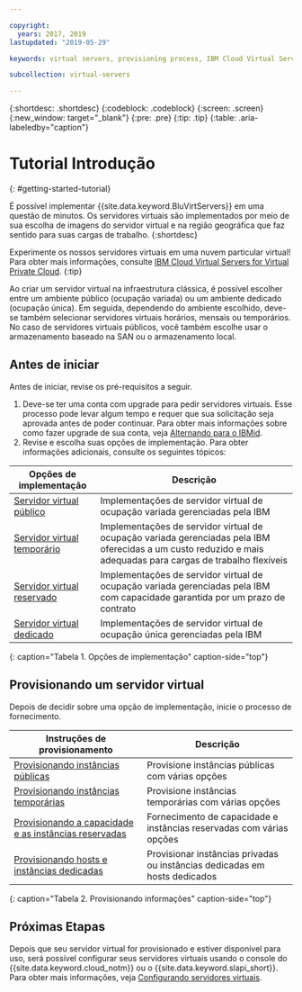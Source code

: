 ```yaml
---

copyright:
  years: 2017, 2019
lastupdated: "2019-05-29"

keywords: virtual servers, provisioning process, IBM Cloud Virtual Servers

subcollection: virtual-servers

---
```


{:shortdesc: .shortdesc}
{:codeblock: .codeblock}
{:screen: .screen}
{:new_window: target="_blank"}
{:pre: .pre}
{:tip: .tip}
{:table: .aria-labeledby="caption"}

# Tutorial Introdução
{: #getting-started-tutorial}

É possível implementar {{site.data.keyword.BluVirtServers}} em uma questão de minutos. Os servidores virtuais são implementados por meio de sua escolha de imagens do servidor virtual e na região geográfica que faz sentido para suas cargas de trabalho.
{:shortdesc}

Experimente os nossos servidores virtuais em uma nuvem particular virtual! Para obter mais informações, consulte [IBM Cloud Virtual Servers for Virtual Private Cloud](/docs/vpc-on-classic-vsi?topic=vpc-on-classic-vsi-getting-started).
{:tip}

Ao criar um servidor virtual na infraestrutura clássica, é possível escolher entre um ambiente público (ocupação variada) ou um ambiente dedicado (ocupação única). Em seguida, dependendo do ambiente escolhido, deve-se também selecionar servidores virtuais horários, mensais ou temporários. No caso de servidores virtuais públicos, você também escolhe usar o armazenamento baseado na SAN ou o armazenamento local.

## Antes de iniciar

Antes de iniciar, revise os pré-requisitos a seguir.

  1. Deve-se ter uma conta com upgrade para pedir servidores virtuais. Esse processo pode levar algum tempo e requer que sua solicitação seja aprovada antes de poder continuar. Para obter mais informações sobre como fazer upgrade de sua conta, veja [Alternando para o IBMid](/docs/account?topic=account-unifyingaccounts#unifyingaccounts).
  2. Revise e escolha suas opções de implementação. Para obter informações adicionais, consulte os
seguintes tópicos:

|              Opções de implementação                           |  Descrição                                        |
| --------------------------------------------------------- | --------------------------------------------------- |
|[Servidor virtual público](/docs/vsi?topic=virtual-servers-about-public-virtual-servers)            | Implementações de servidor virtual de ocupação variada gerenciadas pela IBM|
|[Servidor virtual temporário](/docs/vsi?topic=virtual-servers-about-vs-transient)| Implementações de servidor virtual de ocupação variada gerenciadas pela IBM oferecidas a um custo reduzido e mais adequadas para cargas de trabalho flexíveis |
|[Servidor virtual reservado](/docs/vsi?topic=virtual-servers-about-reserved-virtual-servers)  | Implementações de servidor virtual de ocupação variada gerenciadas pela IBM com capacidade garantida por um prazo de contrato |
|[Servidor virtual dedicado](/docs/vsi?topic=virtual-servers-dedicated-virtual-servers)      | Implementações de servidor virtual de ocupação única gerenciadas pela IBM            |
{: caption="Tabela 1. Opções de implementação" caption-side="top"}   

## Provisionando um servidor virtual

Depois de decidir sobre uma opção de implementação, inicie o processo de fornecimento.

|              Instruções de provisionamento                                         |  Descrição                                            |
| -------------------------------------------------------------------------- | ------------------------------------------------------- |
|[Provisionando instâncias públicas](/docs/vsi?topic=virtual-servers-ordering-vs-public)                | Provisione instâncias públicas com várias opções             |
|[Provisionando instâncias temporárias](/docs/vsi?topic=virtual-servers-ordering-vs-transient)                | Provisione instâncias temporárias com várias opções            |
|[Provisionando a capacidade e as instâncias reservadas](/docs/vsi?topic=virtual-servers-provisioning-reserved-capacity-and-instances)            | Fornecimento de capacidade e instâncias reservadas com várias opções |
|[Provisionando hosts e instâncias dedicadas](/docs/vsi?topic=virtual-servers-ordering-vs-dedicated)| Provisionar instâncias privadas ou instâncias dedicadas em hosts dedicados|
{: caption="Tabela 2. Provisionando informações" caption-side="top"}

## Próximas Etapas

Depois que seu servidor virtual for provisionado e estiver disponível para uso, será possível configurar seus servidores virtuais usando o console do {{site.data.keyword.cloud_notm}} ou o {{site.data.keyword.slapi_short}}. Para obter mais informações, veja [Configurando servidores virtuais](/docs/vsi?topic=virtual-servers-configuring-virtual-servers).
